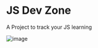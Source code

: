 # JS Dev Zone 

A Project to track your JS learning 

![image](https://github.com/user-attachments/assets/9c6fec11-87b6-421b-a2dc-ad0da72bfe76)

